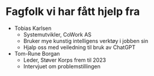 # Fagfolk vi har fått hjelp fra
- Tobias Karlsen
   - Systemutvikler, CoWork AS
   - Bruker mye kunstig intelligens verktøy i jobben sin
   - Hjalp oss med veiledning til bruk av ChatGPT
- Tom-Rune Borgan
   - Leder, Støver Korps frem til 2023
   - Intervjuet om problemstillingen